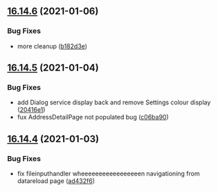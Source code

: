 ## [16.14.6](https://github.com/phandcock/GrampsView/compare/v16.14.5...v16.14.6) (2021-01-06)


### Bug Fixes

* more cleanup ([b182d3e](https://github.com/phandcock/GrampsView/commit/b182d3ec841cf8ba6bfea412dab6003c9e61cfed))



## [16.14.5](https://github.com/phandcock/GrampsView/compare/v16.14.4...v16.14.5) (2021-01-04)


### Bug Fixes

* add Dialog service display back and remove Settings colour display ([20416e1](https://github.com/phandcock/GrampsView/commit/20416e1e715286548ea690f70dedcc97ebd46078))
* fux AddressDetailPage not populated bug ([c06ba90](https://github.com/phandcock/GrampsView/commit/c06ba90e7f57fb7628d3b2c99025773b0c85727a))



## [16.14.4](https://github.com/phandcock/GrampsView/compare/v16.14.3...v16.14.4) (2021-01-03)


### Bug Fixes

* fix fileinputhandler wheeeeeeeeeeeeeeeeen navigationing from datareload page ([ad432f6](https://github.com/phandcock/GrampsView/commit/ad432f63f59c154c35657ce99e1454822af8470c))




